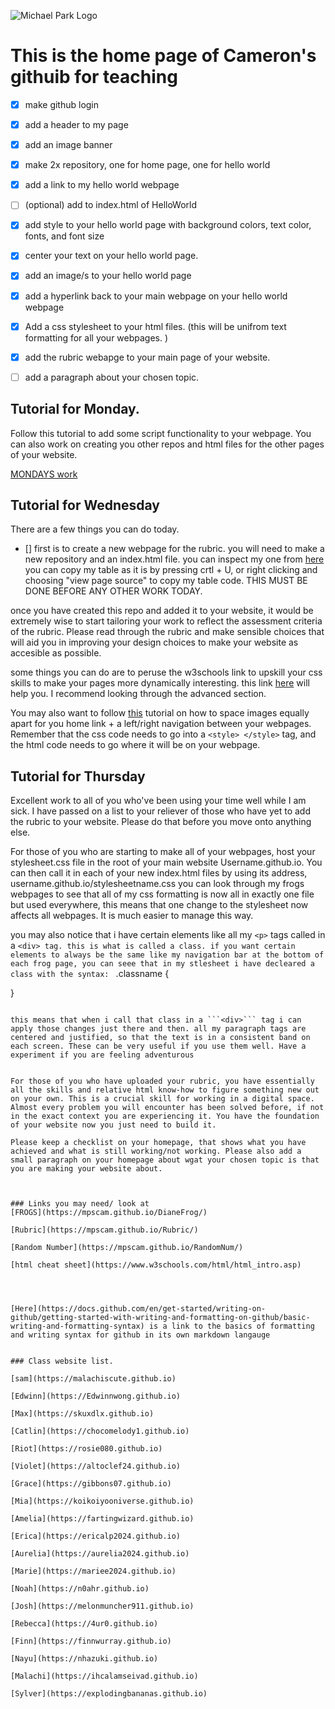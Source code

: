 ![Michael Park Logo](https://michaelpark.school.nz/wp-content/uploads/2021/06/mps-logo.svg)

# This is the home page of Cameron's githuib for teaching

- [x] make github login
- [x] add a header to my page
- [x] add an image banner
- [x] make 2x repository, one for home page, one for hello world
- [x] add a link to my hello world webpage
- [ ] (optional) add to index.html of HelloWorld
- [x] add style to your hello world page with background colors, text color, fonts, and font size
- [x] center your text on your hello world page.
- [x] add an image/s to your hello world page
- [x] add a hyperlink back to your main webpage on your hello world webpage
- [x] Add a css stylesheet to your html files. (this will be unifrom text formatting for all your webpages. )
- [x] add the rubric webapge to your main page of your website.
- [ ] add a paragraph about your chosen topic. 



## Tutorial for Monday. 

Follow this tutorial to add some script functionality to your webpage. You can also work on creating you other repos and html files for the other pages of your website. 

[MONDAYS work](https://www.tutorialspoint.com/html/html_scripts.htm)

<!-- 
https://www.youtube.com/watch?v=dcTiiYuC2AM&ab_channel=PixemWeb
-->

## Tutorial for Wednesday

There are a few things you can do today.
 - [] first is to create a new webpage for the rubric. you will need to make a new repository and an index.html file. you can inspect my one from [here](https://mpscam.github.io/TestHtml/) you can copy my table as it is by pressing crtl + U, or right clicking and choosing "view page source" to copy my table code. THIS MUST BE DONE BEFORE ANY OTHER WORK TODAY. 
   

 once you have created this repo and added it to your website, it would be extremely wise to start tailoring your work to reflect the assessment criteria of the rubric. Please read through the rubric and make sensible choices that will aid you in improving your design choices to make your website as accesible as possible.

some things you can do are to peruse the w3schools link to upskill your css skills to make your pages more dynamically interesting. this link [here](https://www.w3schools.com/css/default.asp) will help you. I recommend looking through the advanced section. 

You may also want to follow [this](https://www.shecodes.io/athena/8356-align-images-horizontally-with-equal-space-in-html-css#:~:text=By%20setting%20the%20parent%20element,equal%20space%20between%20each%20image.) tutorial on how to space images equally apart for you home link + a left/right navigation between your webpages. Remember that the css code needs to go into a ``` <style> </style> ``` tag, and the html code needs to go where it will be on your webpage. 

## Tutorial for Thursday

Excellent work to all of you who've been using your time well while I am sick. I have passed on a list to your reliever of those who have yet to add the rubric to your website. Please do that before you move onto anything else. 

For those of you who are starting to make all of your webpages, host your stylesheet.css file in the root of your main website Username.github.io.  You can then call it in each of your new index.html files by using its address, username.github.io/stylesheetname.css
you can look through my frogs webpages to see that all of my css formatting is now all in exactly one file but used everywhere, this means that one change to the stylesheet now affects all webpages. It is much easier to manage this way. 

you may also notice that i have certain elements like all my ```<p>``` tags called in a ```<div> tag. this is what is called a class. if you want certain elements to always be the same like my navigation bar at the bottom of each frog page, you can seee that in my stlesheet i have decleared a class with the syntax: ``` .classname {


} 
```

this means that when i call that class in a ```<div>``` tag i can apply those changes just there and then. all my paragraph tags are centered and justified, so that the text is in a consistent band on each screen. These can be very useful if you use them well. Have a experiment if you are feeling adventurous


For those of you who have uploaded your rubric, you have essentially all the skills and relative html know-how to figure something new out on your own. This is a crucial skill for working in a digital space. Almost every problem you will encounter has been solved before, if not in the exact context you are experiencing it. You have the foundation of your website now you just need to build it. 

Please keep a checklist on your homepage, that shows what you have achieved and what is still working/not working. Please also add a small paragraph on your homepage about wgat your chosen topic is that you are making your website about. 



### Links you may need/ look at
[FROGS](https://mpscam.github.io/DianeFrog/)

[Rubric](https://mpscam.github.io/Rubric/)

[Random Number](https://mpscam.github.io/RandomNum/)

[html cheat sheet](https://www.w3schools.com/html/html_intro.asp)




[Here](https://docs.github.com/en/get-started/writing-on-github/getting-started-with-writing-and-formatting-on-github/basic-writing-and-formatting-syntax) is a link to the basics of formatting and writing syntax for github in its own markdown langauge


### Class website list.

[sam](https://malachiscute.github.io)

[Edwinn](https://Edwinnwong.github.io)

[Max](https://skuxdlx.github.io)

[Catlin](https://chocomelody1.github.io)

[Riot](https://rosie080.github.io)

[Violet](https://altoclef24.github.io)

[Grace](https://gibbons07.github.io)

[Mia](https://koikoiyooniverse.github.io)

[Amelia](https://fartingwizard.github.io)

[Erica](https://ericalp2024.github.io)

[Aurelia](https://aurelia2024.github.io)

[Marie](https://mariee2024.github.io)

[Noah](https://n0ahr.github.io)

[Josh](https://melonmuncher911.github.io)

[Rebecca](https://4ur0.github.io)

[Finn](https://finnwurray.github.io)

[Nayu](https://nhazuki.github.io)

[Malachi](https://ihcalamseivad.github.io)

[Sylver](https://explodingbananas.github.io)
  










